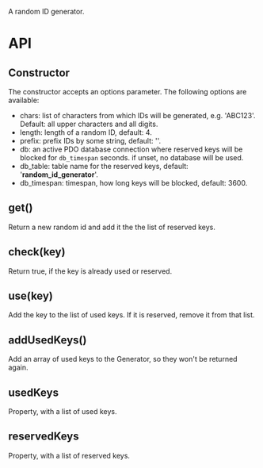 A random ID generator.

# API
## Constructor
The constructor accepts an options parameter. The following options are available:

- chars: list of characters from which IDs will be generated, e.g. 'ABC123'. Default: all upper characters and all digits.
- length: length of a random ID, default: 4.
- prefix: prefix IDs by some string, default: ''.
- db: an active PDO database connection where reserved keys will be blocked for `db_timespan` seconds. if unset, no database will be used.
- db_table: table name for the reserved keys, default: '__random_id_generator__'.
- db_timespan: timespan, how long keys will be blocked, default: 3600.


## get()
Return a new random id and add it the the list of reserved keys.

## check(key)
Return true, if the key is already used or reserved.

## use(key)
Add the key to the list of used keys. If it is reserved, remove it from that list.

## addUsedKeys()
Add an array of used keys to the Generator, so they won't be returned again.

## usedKeys
Property, with a list of used keys.

## reservedKeys
Property, with a list of reserved keys.
